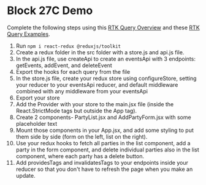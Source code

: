# Block 27C Demo

Complete the following steps using this [RTK Query Overview](https://redux-toolkit.js.org/rtk-query/overview) and these [RTK Query Examples](https://redux-toolkit.js.org/rtk-query/usage/examples).

1. Run ```npm i react-redux @reduxjs/toolkit```
2. Create a redux folder in the src folder with a store.js and api.js file.
3. In the api.js file, use createApi to create an eventsApi with 3 endpoints: getEvents, addEvent, and deleteEvent
4. Export the hooks for each query from the file
5. In the store.js file, create your redux store using configureStore, setting your reducer to your eventsApi reducer, and default middleware combined with any middleware from your eventsApi
6. Export your store
7. Add the Provider with your store to the main.jsx file (inside the React.StrictMode tags but outside the App tag).
8. Create 2 components- PartyList.jsx and AddPartyForm.jsx with some placeholder text
9. Mount those components in your App.jsx, and add some styling to put them side by side (form on the left, list on the right).
10. Use your redux hooks to fetch all parties in the list component, add a party in the form component, and delete individual parties also in the list component, where each party has a delete button.
11. Add providesTags and invalidatesTags to your endpoints inside your reducer so that you don't have to refresh the page when you make an update.
